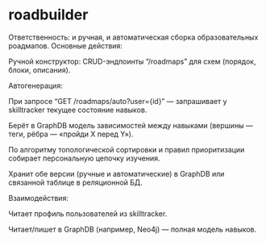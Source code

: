 # roadbuilder

Ответственность: и ручная, и автоматическая сборка образовательных роадмапов.
Основные действия:

Ручной конструктор: CRUD-эндпоинты “/roadmaps” для схем (порядок, блоки, описания).

Автогенерация:

При запросе “GET /roadmaps/auto?user={id}” — запрашивает у skilltracker текущее состояние навыков.

Берёт в GraphDB модель зависимостей между навыками (вершины — теги, рёбра — «пройди X перед Y»).

По алгоритму топологической сортировки и правил приоритизации собирает персональную цепочку изучения.

Хранит обе версии (ручные и автоматические) в GraphDB или связанной таблице в реляционной БД.

Взаимодействия:

Читает профиль пользователей из skilltracker.

Читает/пишет в GraphDB (например, Neo4j) — полная модель навыков.
